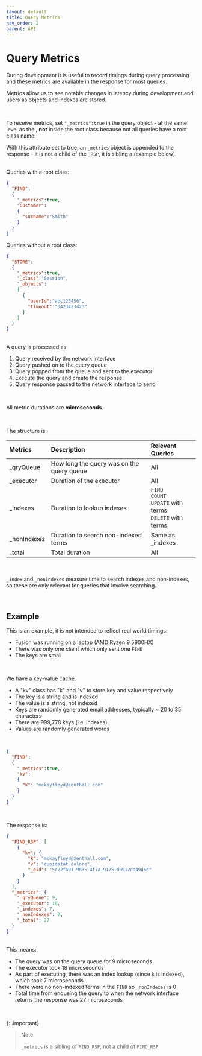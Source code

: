```yaml
---
layout: default
title: Query Metrics
nav_order: 2
parent: API
---
```


# Query Metrics
During development it is useful to record timings during query processing and these metrics are available in the response for most queries.

Metrics allow us to see notable changes in latency during development and users as objects and indexes are stored.

<br/>

To receive metrics, set `"_metrics":true` in the query object - at the same level as the <RootClassName>, **not** inside the root class because not all queries have a root class name:

With this attribute set to true, an `_metrics` object is appended to the response - it is not a child of the `_RSP`, it is sibling a (example below).


<br/>
Queries with a root class:

```json
{
  "FIND":
  {
    "_metrics":true,
    "Customer":
    {
      "surname":"Smith"
    }
  }
}
```

Queries without a root class:

```json
{
  "STORE":
  {
    "_metrics":true,
    "_class":"Session",
    "_objects":
    [
      {
        "userId":"abc123456",
        "timeout":"3423423423"
      }
    ]
  }
}
```



<br/>
A query is processed as: 

1. Query received by the network interface
2. Query pushed on to the query queue
3. Query popped from the queue and sent to the executor
4. Execute the query and create the response
5. Query response passed to the network interface to send

<br/>

All metric durations are **microseconds**.

<br/>

The structure is:

| Metrics     |  Description    | Relevant Queries |
|:-----       |:-------         |:---- |
| _qryQueue   | How long the query was on the query queue | All |
| _executor   | Duration of the executor | All |
| _indexes    | Duration to lookup indexes | `FIND`<br/>`COUNT`<br/>`UPDATE` with terms<br/>`DELETE` with terms |
| _nonIndexes | Duration to search non-indexed terms | Same as _indexes |
| _total      | Total duration | All |


<br/>

`_index` and `_nonIndexes` measure time to search indexes and non-indexes, so these are only relevant for queries that involve searching.


<br/>

## Example

This is an example, it is not intended to reflect real world timings:

- Fusion was running on a laptop (AMD Ryzen 9 5900HX)
- There was only one client which only sent one `FIND`
- The keys are small

<br/>

We have a key-value cache:

- A "kv" class has "k" and "v" to store key and value respectively
- The key is a string and is indexed
- The value is a string, not indexed
- Keys are randomly generated email addresses, typically ~ 20 to 35 characters
- There are 999,778 keys (i.e. indexes)
- Values are randomly generated words

<br/>

```json
{
  "FIND":
  {
    "_metrics":true,
    "kv":
    {
      "k": "mckayfloyd@zenthall.com"
    }
  }
}
```

<br/>

The response is:

```json
{
  "FIND_RSP": [
    {
      "kv": {
        "k": "mckayfloyd@zenthall.com",
        "v": "cupidatat dolore",
        "_oid": "5c22fa91-9835-4f7a-9175-d0912da49d6d"
      }
    }
  ],
  "_metrics": {
    "_qryQueue": 9,
    "_executor": 18,
    "_indexes": 7,
    "_nonIndexes": 0,
    "_total": 27
  }
}
```

<br/>
This means:

- The query was on the query queue for 9 microseconds
- The executor took 18 microseconds
- As part of executing, there was an index lookup (since `k` is indexed), which took 7 microseconds
- There were no non-indexed terms in the `FIND` so `_nonIndexes` is 0
- Total time from enqueing the query to when the network interface returns the response was 27 microseconds

<br/>

{: .important}
> Note
>
> `_metrics` is a sibling of `FIND_RSP`, not a child of `FIND_RSP`


